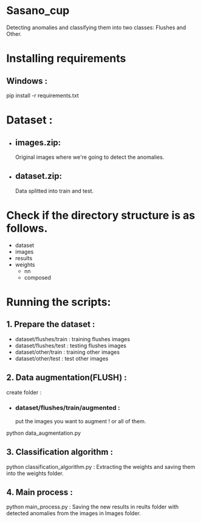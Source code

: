 # Sasano_cup
Detecting anomalies and classifying them into two classes: Flushes and Other.

# Installing requirements
## Windows :
pip install -r requirements.txt

# Dataset :
- ## images.zip: 
    Original images where we're going to detect the anomalies.
- ## dataset.zip: 
    Data splitted into train and test.

# Check if the directory structure is as follows.
- dataset
- images
- results
- weights
    - nn
    - composed

# Running the scripts:
## 1. Prepare the dataset :
-  dataset/flushes/train : training flushes images
-  dataset/flushes/test : testing flushes images
-  dataset/other/train : training other images
-  dataset/other/test : test other images

## 2. Data augmentation(FLUSH) :
create folder :
- ### dataset/flushes/train/augmented : 
    put the images you want to augment ! or all of them.

python data_augmentation.py

## 3. Classification algorithm :
python classification_algorithm.py : Extracting the weights and saving them into the weights folder.

## 4. Main process :
python main_process.py : Saving the new results in reults folder with detected anomalies from the images in Images folder.






